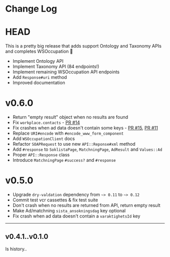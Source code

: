 # Change Log

# HEAD

This is a pretty big release that adds support Ontology and Taxonomy APIs and completes WSOccupation :tada:

* Implement Ontology API
* Implement Taxonomy API (84 endpoints!)
* Implement remaining WSOccupation API endpoints
* Add `Response#uri` method
* Improved documentation

# v0.6.0

* Return "empty result" object when no results are found
* Fix `workplace.contacts` - [PR #14](https://github.com/buren/arbetsformedlingen/pull/14)
* Fix crashes when ad data doesn't contain some keys  - [PR #15](https://github.com/buren/arbetsformedlingen/pull/15), [PR #11](https://github.com/buren/arbetsformedlingen/pull/11)
* Replace `URI#encode` with `#encode_www_form_component`
* Add `WSOccupationClient` docs
* Refactor `SOAPRequest` to use new `API::Reponse#xml` method
* Add `#response` to `SoklistaPage`, `MatchningPage`, `AdResult` and `Values::Ad`
* Proper `API::Response` class
* Introduce `MatchningPage` `#success?` and `#response`

# v0.5.0

* Upgrade `dry-valdation` dependency from `~> 0.11` to `~> 0.12`
* Commit test vcr cassettes & fix test suite
* Don't crash when no results are returned from API, return empty result
* Make Ad/matchning `sista_ansokningsdag` key optional
* Fix crash when ad data doesn't contain a `varaktighetsId` key

---

## v0.4.1..v0.1.0

Is history..
